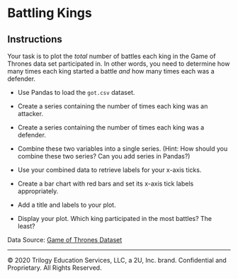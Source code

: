 # Battling Kings

## Instructions

Your task is to plot the _total_ number of battles each king in the Game of Thrones data set participated in. In other words, you need to determine how many times each king started a battle _and_ how many times each was a defender.

* Use Pandas to load the `got.csv` dataset.

* Create a series containing the number of times each king was an attacker.

* Create a series containing the number of times each king was a defender.

* Combine these two variables into a single series. (Hint: How should you combine these two series? Can you add series in Pandas?)

* Use your combined data to retrieve labels for your x-axis ticks.

* Create a bar chart with red bars and set its x-axis tick labels appropriately.

* Add a title and labels to your plot.

* Display your plot. Which king participated in the most battles? The least?

Data Source: [Game of Thrones Dataset](https://data.world/data-society/game-of-thrones)
- - -


© 2020 Trilogy Education Services, LLC, a 2U, Inc. brand.  Confidential and Proprietary.  All Rights Reserved.
